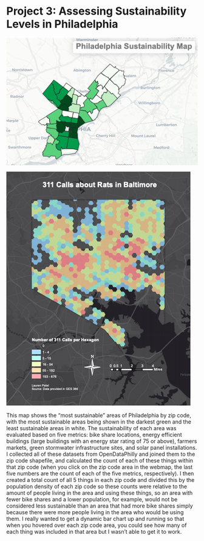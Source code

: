 # Project 3: Assessing Sustainability Levels in Philadelphia

[<img src="/images/project3.png?raw=true"/>](/projects/webmap/project3webmap/index.html)

[<img src="/images/rats.png?raw=true"/>](/projects/webmap/index.html)

This map shows the “most sustainable” areas of Philadelphia by zip code, with the most sustainable areas being shown in the darkest green and the least sustainable areas in white. The sustainability of each area was evaluated based on five metrics: bike share locations, energy efficient buildings (large buildings with an energy star rating of 75 or above), farmers markets, green stormwater infrastructure sites, and solar panel installations. I collected all of these datasets from OpenDataPhilly and joined them to the zip code shapefile, and calculated the count of each of these things within that zip code (when you click on the zip code area in the webmap, the last five numbers are the count of each of the five metrics, respectively). I then created a total count of all 5 things in each zip code and divided this by the population density of each zip code so these counts were relative to the amount of people living in the area and using these things, so an area with fewer bike shares and a lower population, for example, would not be considered less sustainable than an area that had more bike shares simply because there were more people living in the area who would be using them. I really wanted to get a dynamic bar chart up and running so that when you hovered over each zip code area, you could see how many of each thing was included in that area but I wasn’t able to get it to work.
